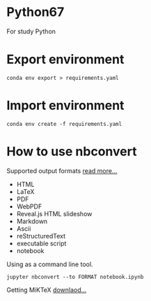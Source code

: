 # Python67
For study Python

# Export environment
```shell
conda env export > requirements.yaml
```

# Import environment
```shell
conda env create -f requirements.yaml
```

# How to use nbconvert
Supported output formats [read more...](https://nbconvert.readthedocs.io/en/latest/usage.html)
- HTML
- LaTeX
- PDF
- WebPDF
- Reveal.js HTML slideshow
- Markdown
- Ascii
- reStructuredText
- executable script
- notebook

Using as a command line tool.
```shell
jupyter nbconvert --to FORMAT notebook.ipynb
```
Getting MiKTeX [downlaod...](https://miktex.org/download)